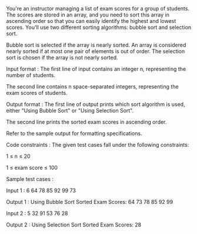 You're an instructor managing a list of exam scores for a group of students. The scores are stored in an array, and you need to sort this array in ascending order so that you can easily identify the highest and lowest scores. You'll use two different sorting algorithms: bubble sort and selection sort.



Bubble sort is selected if the array is nearly sorted. An array is considered nearly sorted if at most one pair of elements is out of order. The selection sort is chosen if the array is not nearly sorted.

Input format :
The first line of input contains an integer n, representing the number of students.

The second line contains n space-separated integers, representing the exam scores of students.

Output format :
The first line of output prints which sort algorithm is used, either "Using Bubble Sort" or "Using Selection Sort".

The second line prints the sorted exam scores in ascending order.



Refer to the sample output for formatting specifications.

Code constraints :
The given test cases fall under the following constraints:

1 ≤ n ≤ 20

1 ≤ exam score ≤ 100

Sample test cases :

Input 1 :
6
64 78 85 92 99 73

Output 1 :
Using Bubble Sort
Sorted Exam Scores: 64 73 78 85 92 99 

Input 2 :
5
32 91 53 76 28

Output 2 :
Using Selection Sort
Sorted Exam Scores: 28
